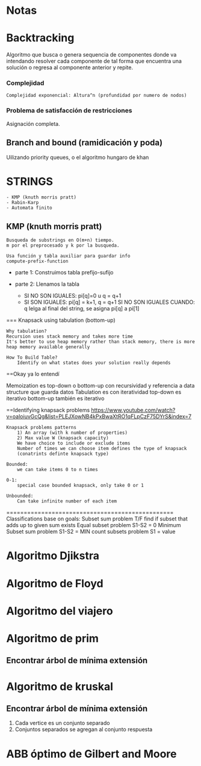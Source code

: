 # Notas

# Backtracking
Algoritmo que busca o genera sequencia de componentes donde va intendando resolver cada componente de tal forma que encuentra una solución o regresa al componente anterior y repite.

### Complejidad
    Complejidad exponencial: Altura^n (profundidad por numero de nodos) 

### Problema de satisfacción de restricciones
Asignación completa.

## Branch and  bound (ramidicación y poda)
Uilizando priority queues, o el algoritmo hungaro de khan

# STRINGS
    - KMP (knuth morris pratt)
    - Rabin-Karp
    - Automata finito

## KMP (knuth morris pratt)
    Busqueda de substrings en O(m+n) tiempo.
    m por el preprocesado y k por la busqueda.

    Usa función y tabla auxiliar para guardar info
    compute-prefix-function

- parte 1: Construimos tabla prefijo-sufijo

- parte 2: Llenamos la tabla
  - SI NO SON IGUALES: pi[q]=0 u q = q+1
  - SI SON IGUALES: pi[q] = k+1, q = q+1
    SI NO SON IGUALES CUANDO: q lelga al final del string, se asigna pi[q] a pi[1]



=== Knapsack using tabulation (bottom-up)


    Why tabulation?
    Recursion uses stack memory and takes more time
    It's better to use heap memory rather than stack memory, there is more heap memory available generally

    How To Build Table?
        Identify on what states does your solution really depends


==Okay ya lo entendí

Memoization es top-down o bottom-up con recursividad y referencia a data structure que guarda datos
Tabulation es con iteratividad
    top-down es iterativo
    bottom-up también es iterativo


==Identifying knapsack problems
https://www.youtube.com/watch?v=oaloiuvGcQg&list=PLEJXowNB4kPxBwaXtRO1qFLpCzF75DYrS&index=7

    Knapsack problems patterns
        1) An array (with k number of properties)
        2) Max value W (knapsack capacity)
        We have choice to include or exclude items
        Number of times we can choose item defines the type of knapsack
        (conatrints definte knapsack type)

    Bounded:
        we can take items 0 to n times

    0-1:
        special case bounded knapsack, only take 0 or 1

    Unbounded:
        Can take infinite number of each item

================================================
Classifications base on goals:
    Subset sum problem T/F find if subset that adds up to given sum exists
    Equal subset problem    S1-S2 = 0
    Minimum Subset sum problem  S1-S2 = MIN
    count subsets problem S1 = value

# Algoritmo Djikstra

# Algoritmo de Floyd

# Algoritmo del viajero

# Algoritmo de prim
## Encontrar árbol de mínima extensión


# Algoritmo de kruskal
## Encontrar árbol de mínima extensión

  1. Cada vertice es un conjunto separado
  2. Conjuntos separados se agregan al conjunto respuesta


# ABB óptimo de Gilbert and Moore





